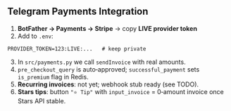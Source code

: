 ## Telegram Payments Integration

1. **BotFather → Payments → Stripe** → copy **LIVE provider token**
2. Add to `.env`:

```
PROVIDER_TOKEN=123:LIVE:...   # keep private
```

3. In `src/payments.py` we call `sendInvoice` with real amounts.
4. `pre_checkout_query` is auto‑approved; `successful_payment` sets `is_premium` flag in Redis.
5. **Recurring invoices**: not yet; webhook stub ready (see TODO).
6. **Stars tips**: button `"⭐️ Tip"` with `input_invoice` = 0‑amount invoice once Stars API stable. 